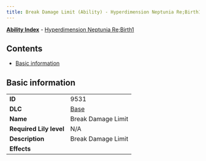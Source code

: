 ```yaml
---
title: Break Damage Limit (Ability) - Hyperdimension Neptunia Re;Birth1
---
```


[**Ability Index**](/neptunia/rb1/ability/index.html) - [Hyperdimension Neptunia Re;Birth1](/neptunia/rb1)

## Contents

- [Basic information](#basic-information)

## Basic information

|   |   |
| -- | -- |
| **ID** | 9531
**DLC** | [Base](/neptunia/rb1/dlc/1-base.html)
**Name** | Break Damage Limit
**Required Lily level** | N/A
**Description** | Break Damage Limit
**Effects** |  |
